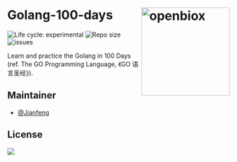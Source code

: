 # Golang-100-days  <img src="https://raw.githubusercontent.com/openbiox/openbiox-wiki/master/static/img/logo-long.png" align="right" alt="openbiox" width="200"/>

<img src="https://img.shields.io/badge/lifecycle-experimental-orange.svg" alt="Life cycle: experimental"> <img src="https://img.shields.io/github/repo-size/openbiox/golang-100-days.svg" alt="Repo size"/> <img src="https://img.shields.io/github/issues/openbiox/golang-100-days.svg" alt="issues"/>

Learn and practice the Golang in 100 Days (ref. The GO Programming Language, 《GO 语言圣经》).

## Maintainer

- [@Jianfeng](https://github.com/Miachol)

## License

[![](https://i.creativecommons.org/l/by-nc-nd/4.0/88x31.png)](https://creativecommons.org/licenses/by-nc-nd/4.0/)
